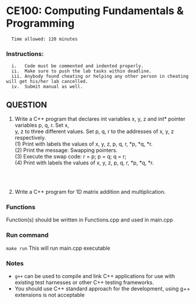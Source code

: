 # CE100: Computing Fundamentals & Programming 

      Time allowed: 120 minutes 

### Instructions:

      i.   Code must be commented and indented properly.
      ii.  Make sure to push the lab tasks within deadline.
      iii. Anybody found cheating or helping any other person in cheating will get his/her lab cancelled.
      iv.  Submit manual as well. 



## QUESTION

1. Write a C++ program that declares int variables x, y, z and int* pointer variables p, q, r. Set x,<br>
y, z to three different values. Set p, q, r to the addresses of x, y, z respectively.<br>
(1) Print with labels the values of x, y, z, p, q, r, *p, *q, *r.<br>
(2) Print the message: Swapping pointers.<br>
(3) Execute the swap code: r = p; p = q; q = r;<br>
(4) Print with labels the values of x, y, z, p, q, r, *p, *q, *r.
<br>
<br>


2. Write a C++ program for 1D matrix addition and multiplication. 



      
### Functions

Function(s) should be written in Functions.cpp and used in main.cpp


### Run command

`make run`  This will run main.cpp executable 


### Notes

- `g++` can be used to compile and link C++ applications for use with existing test harnesses or other C++ testing frameworks.
- You should use C++ standard approach for the development, using g++ extensions is not acceptable 

